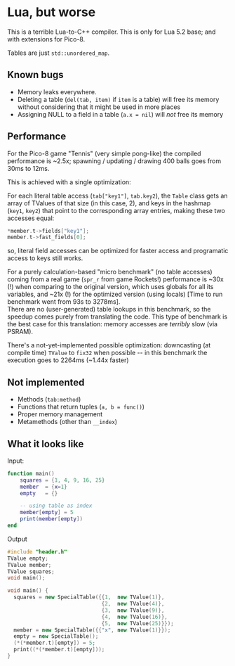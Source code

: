 # Lua, but worse

This is a terrible Lua-to-C++ compiler. This is only for Lua 5.2 base; and with extensions for Pico-8.

Tables are just `std::unordered_map`.

## Known bugs

* Memory leaks everywhere.
* Deleting a table (`del(tab, item)` if `item` is a table) will free its memory without considering that it might be used in more places
* Assigning NULL to a field in a table (`a.x = nil`) will _not_ free its memory

## Performance

For the Pico-8 game "Tennis" (very simple pong-like) the compiled performance is ~2.5x; spawning / updating / drawing 400 balls goes from 30ms to 12ms.

This is achieved with a single optimization:

For each literal table access (`tab["key1"]`, `tab.key2`), the `Table` class gets an array of TValues of that size (in this case, 2), and keys in the hashmap (`key1`, `key2`) that point to the corresponding array entries, making these two accesses equal:

```cpp
*member.t->fields["key1"];
member.t->fast_fields[0];
```

so, literal field accesses can be optimized for faster access and programatic access to keys still works.

For a purely calculation-based "micro benchmark" (no table accesses) coming from a real game (`spr_r` from game Rockets!) performance is ~30x (!) when comparing to the original version, which uses globals for all its variables, and ~21x (!) for the optimized version (using locals) [Time to run benchmark went from 93s to 3278ms].  
There are no (user-generated) table lookups in this benchmark, so the speedup comes purely from translating the code. This type of benchmark is the best case for this translation: memory accesses are _terribly_ slow (via PSRAM).

There's a not-yet-implemented possible optimization: downcasting (at compile time) `TValue` to `fix32` when possible -- in this benchmark the execution goes to 2264ms (~1.44x faster)

## Not implemented

* Methods (`tab:method`)
* Functions that return tuples (`a, b = func()`)
* Proper memory management
* Metamethods (other than `__index`)

## What it looks like

Input:

```lua
function main()
	squares = {1, 4, 9, 16, 25}
	member  = {x=1}
	empty   = {}

	-- using table as index
	member[empty] = 5
	print(member[empty])
end
```

Output

```cpp
#include "header.h"
TValue empty;
TValue member;
TValue squares;
void main();

void main() {
  squares = new SpecialTable({{1,  new TValue(1)},
                              {2,  new TValue(4)},
                              {3,  new TValue(9)},
                              {4,  new TValue(16)},
                              {5,  new TValue(25)}});
  member = new SpecialTable({{"x", new TValue(1)}});
  empty = new SpecialTable();
  (*(*member.t)[empty]) = 5;
  print((*(*member.t)[empty]));
}
```
